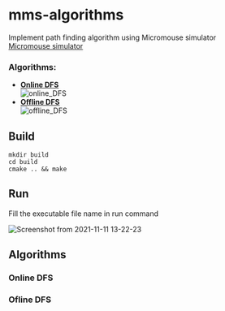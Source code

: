 # mms-algorithms
Implement path finding algorithm using Micromouse simulator  
[Micromouse simulator](https://github.com/mackorone/mms)

### Algorithms:  
- [**Online DFS**](#online-dfs)      
![online_DFS](https://user-images.githubusercontent.com/28807825/141352111-94bfd9ee-3361-4864-a7d6-0fa75319cae7.gif)
- [**Offline DFS**](#offline-dfs)    
![offline_DFS](https://user-images.githubusercontent.com/28807825/141352405-cbfa011b-7e4d-49b8-b121-013ebec10707.gif)

## Build 
```
mkdir build
cd build  
cmake .. && make  
```
## Run
Fill the executable file name in run command

![Screenshot from 2021-11-11 13-22-23](https://user-images.githubusercontent.com/28807825/141351305-df904dfe-25ce-42ff-aeb6-d9f3b5eab3f5.png)

## Algorithms
### Online DFS
### Ofline DFS
